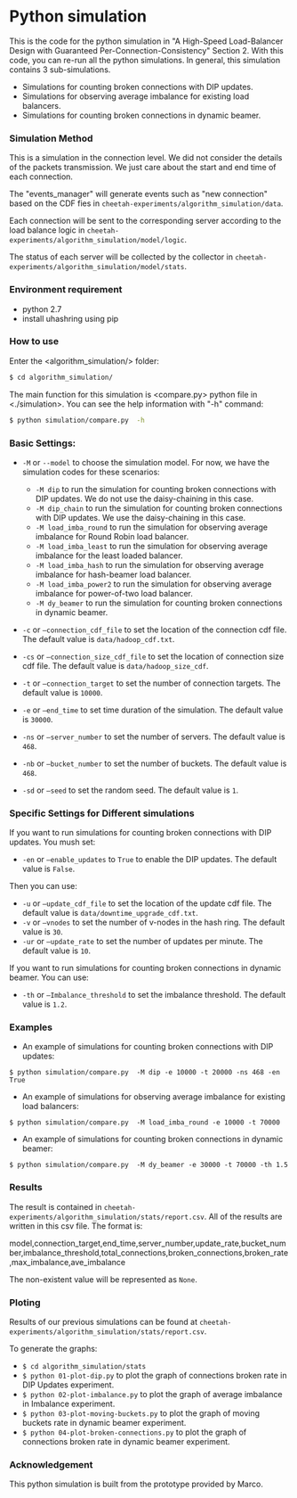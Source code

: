 # Python simulation
This is the code for the python simulation in "A High-Speed Load-Balancer Design with Guaranteed Per-Connection-Consistency" Section 2.
With this code, you can re-run all the python simulations. In general, this simulation contains 3 sub-simulations.  
  - Simulations for counting broken connections with DIP updates.
  - Simulations for observing average imbalance for existing load balancers. 
  - Simulations for counting broken connections in dynamic beamer.

### Simulation Method
This is a simulation in the connection level. We did not consider the details of the packets transmission. We just care 
about the start and end time of each connection.

The "events_manager" will generate events such as "new connection" based on 
the CDF fies in ```cheetah-experiments/algorithm_simulation/data```.

Each connection will be sent to the corresponding server according to the 
load balance logic in ```cheetah-experiments/algorithm_simulation/model/logic```.

The status of each server will be collected by the collector in ```cheetah-experiments/algorithm_simulation/model/stats```.


### Environment requirement
 - python 2.7
 - install uhashring using pip


### How to use

Enter the <algorithm_simulation/> folder:
```sh
$ cd algorithm_simulation/ 
```
The main function for this simulation is <compare.py> python file in <./simulation>.
You can see the help information with "-h" command:
```sh
$ python simulation/compare.py  -h 
```

### Basic Settings:
- ```-M``` or ```--model``` to choose the simulation model. For now, we have the simulation codes for these scenarios:
  - ```-M dip``` to run the simulation for counting broken connections with DIP updates. We do not use the daisy-chaining in this case.
  - ```-M dip_chain``` to run the simulation for counting broken connections with DIP updates. We use the daisy-chaining in this case.
  - ```-M load_imba_round``` to run the simulation for observing average imbalance for Round Robin load balancer.
  - ```-M load_imba_least``` to run the simulation for observing average imbalance for the least loaded balancer.
  - ```-M load_imba_hash``` to run the simulation for observing average imbalance for hash-beamer load balancer.
  - ```-M load_imba_power2``` to run the simulation for observing average imbalance for power-of-two load balancer.
  - ```-M dy_beamer``` to run the simulation for counting broken connections in dynamic beamer.
 
- ```-c``` or ```–connection_cdf_file``` to set the location of the connection cdf file. The default value is ```data/hadoop_cdf.txt```.
- ```-cs``` or ```–connection_size_cdf_file``` to set the location of connection size cdf file. The default value is ```data/hadoop_size_cdf```.
- ```-t``` or ```–connection_target``` to set the number of connection targets. The default value is ```10000```.
- ```-e``` or ```–end_time``` to set time duration of the simulation. The default value is ```30000```.
- ```-ns``` or ```–server_number``` to set the number of servers. The default value is ```468```.
- ```-nb``` or ```–bucket_number``` to set the number of buckets. The default value is ```468```.
- ```-sd``` or ```–seed``` to set the random seed. The default value is ```1```.

### Specific Settings for Different simulations
If you want to run simulations for counting broken connections with DIP updates.
You mush set:


- ```-en``` or ```–enable_updates``` to ```True``` to enable the DIP updates. The default value is ```False```.

Then you can use:


- ```-u``` or ```–update_cdf_file``` to set the location of the update cdf file. The default value is ```data/downtime_upgrade_cdf.txt```.
- ```-v``` or ```–vnodes``` to set the number of v-nodes in the hash ring. The default value is ```30```.
- ```-ur``` or ```–update_rate``` to set the number of updates per minute. The default value is ```10```.

If you want to run simulations for counting broken connections in dynamic beamer.
You can use:
- ```-th``` or ```–Imbalance_threshold``` to set the imbalance threshold. The default value is ```1.2```.

### Examples
- An example of simulations for counting broken connections with DIP updates:

```$ python simulation/compare.py  -M dip -e 10000 -t 20000 -ns 468 -en True```

- An example of simulations for observing average imbalance for existing load balancers: 

```$ python simulation/compare.py  -M load_imba_round -e 10000 -t 70000```

- An example of simulations for counting broken connections in dynamic beamer:

```$ python simulation/compare.py  -M dy_beamer -e 30000 -t 70000 -th 1.5```

### Results
The result is contained in ```cheetah-experiments/algorithm_simulation/stats/report.csv```.
All of the results are written in this csv file. The format is:

model,connection_target,end_time,server_number,update_rate,bucket_number,imbalance_threshold,total_connections,broken_connections,broken_rate,max_imbalance,ave_imbalance

The non-existent value will be represented as ```None```.

### Ploting
Results of our previous simulations can be found at ```cheetah-experiments/algorithm_simulation/stats/report.csv```. 

To generate the graphs:
- ```$ cd algorithm_simulation/stats```
- ```$ python 01-plot-dip.py``` to plot the graph of connections broken rate in DIP Updates experiment.
- ```$ python 02-plot-imbalance.py``` to plot the graph of average imbalance in Imbalance experiment.
- ```$ python 03-plot-moving-buckets.py``` to plot the graph of moving buckets rate in dynamic beamer experiment.
- ```$ python 04-plot-broken-connections.py``` to plot the graph of connections broken rate in dynamic beamer experiment.


### Acknowledgement
This python simulation is built from the prototype provided by Marco.

